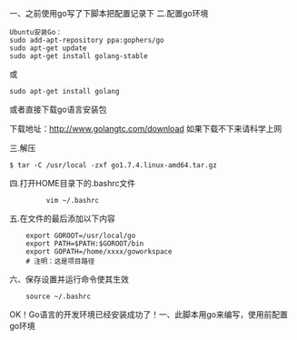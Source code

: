 一、之前使用go写了下脚本把配置记录下
二.配置go环境
````
Ubuntu安装Go：
sudo add-apt-repository ppa:gophers/go
sudo apt-get update
sudo apt-get install golang-stable
````
或
````
sudo apt-get install golang
````
或者直接下载go语言安装包

下载地址：http://www.golangtc.com/download 如果下载不下来请科学上网

三.解压
````
$ tar -C /usr/local -zxf go1.7.4.linux-amd64.tar.gz
````
四.打开HOME目录下的.bashrc文件
````
         vim ~/.bashrc
````
五.在文件的最后添加以下内容
````
    export GOROOT=/usr/local/go
    export PATH=$PATH:$GOROOT/bin
    export GOPATH=/home/xxxx/goworkspace     
    # 注明：这是项目路径
````
六、保存设置并运行命令使其生效
````
    source ~/.bashrc
````
OK！Go语言的开发环境已经安装成功了！一、此脚本用go来编写，使用前配置go环境
